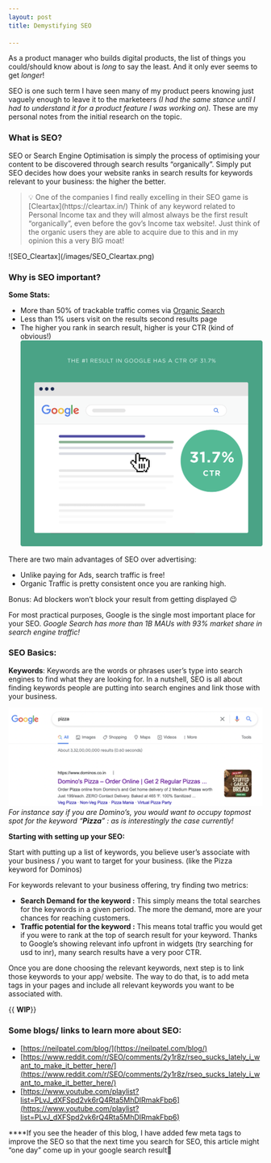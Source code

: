 ```yaml
---
layout: post
title: Demystifying SEO

---
```

As a product manager who builds digital products, the list of things you could/should know about is *long* to say the least. And it only ever seems to get *longer*!

SEO is one such term I have seen many of my product peers knowing just vaguely enough to leave it to the marketeers *(I had the same stance until I had to understand it for a product feature I was working on).* These are my personal notes from the initial research on the topic.

### What is SEO?

SEO or Search Engine Optimisation is simply the process of optimising your content to be discovered through search results “organically”. Simply put SEO decides how does your website ranks in search results for keywords relevant to your business: the higher the better.

<blockquote>
<p>💡 One of the companies I find really excelling in their SEO game is [Cleartax](https://cleartax.in/) Think of any keyword related to Personal Income tax and they will almost always be the first result “organically”, even before the gov’s Income tax website!. Just think of the organic users they are able to acquire due to this and in my opinion this a very BIG moat! </p>
</blockquote>
![SEO_Cleartax](/images/SEO_Cleartax.png)

### **Why is SEO important?**

**Some Stats:**

- More than 50% of trackable traffic comes via [Organic Search](https://videos.brightedge.com/research-report/BrightEdge_ChannelReport2019_FINAL.pdf)
- Less than 1% users visit on the results second results page
- The higher you rank in search result, higher is your CTR (kind of obvious!)  
    ![SEO_Google Search Trend ](/images/SEO_GoogleSearchTrend.png)
    
There are two main advantages of SEO over advertising:

- Unlike paying for Ads, search traffic is free!
- Organic Traffic is pretty consistent once you are ranking high.

Bonus: Ad blockers won’t block your result from getting displayed 😉

For most practical purposes, Google is the single most important place for your SEO. 
*Google Search has more than 1B MAUs with 93% market share in search engine traffic!*

### SEO Basics:

**Keywords**: Keywords are the words or phrases user’s type into search engines to find what they are looking for. In a nutshell, SEO is all about finding keywords people are putting into search engines and link those with your business.

![SEO_Dominos](/images/SEO_Dominos.png)
*For instance say if you are Domino’s, you would want to occupy topmost spot for the keyword “**Pizza**” : as is interestingly the case currently!*

**Starting with setting up your SEO:**

Start with putting up a list of keywords, you believe user’s associate with your business / you want to target for your business. (like the Pizza keyword for Dominos) 

For keywords relevant to your business offering, try finding two metrics:

- **Search Demand for the keyword :** This simply means the total searches for the keywords in a given period. The more the demand, more are your chances for reaching customers.
- **Traffic potential for the keyword :** This means total traffic you would get if you were to rank at the top of search result for your keyword. Thanks to Google’s showing relevant info upfront in widgets (try searching for usd to inr), many search results have a very poor CTR.

Once you are done choosing the relevant keywords, next step is to link those keywords to your app/ website. The way to do that, is to add meta tags in your pages and include all relevant keywords you want to be associated with.

{{ **WIP**}}

### Some blogs/ links to learn more about SEO:

- [https://neilpatel.com/blog/](https://neilpatel.com/blog/)
- [https://www.reddit.com/r/SEO/comments/2y1r8z/rseo_sucks_lately_i_want_to_make_it_better_here/](https://www.reddit.com/r/SEO/comments/2y1r8z/rseo_sucks_lately_i_want_to_make_it_better_here/)
- [https://www.youtube.com/playlist?list=PLvJ_dXFSpd2vk6rQ4Rta5MhDIRmakFbp6](https://www.youtube.com/playlist?list=PLvJ_dXFSpd2vk6rQ4Rta5MhDIRmakFbp6)

****If you see the header of this blog, I have added few meta tags to improve the SEO so that the next time you search for SEO, this article might “one day” come up in your google search result🤞
